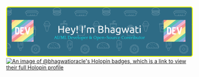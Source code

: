![Header](github-header-banner_1.png)
[![An image of @bhagwatioracle's Holopin badges, which is a link to view their full Holopin profile](https://holopin.me/bhagwatioracle)](https://holopin.io/@bhagwatioracle)
